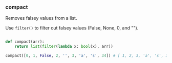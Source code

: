 ### compact

Removes falsey values from a list.

Use `filter()` to filter out falsey values (False, None, 0, and "").

```python

def compact(arr):
    return list(filter(lambda x: bool(x), arr))
```

``` python
compact([0, 1, False, 2, '', 3, 'a', 's', 34]) # [ 1, 2, 3, 'a', 's', 34 ]
```